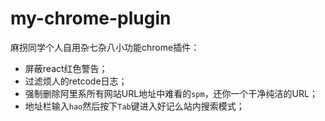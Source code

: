 # my-chrome-plugin

麻拐同学个人自用杂七杂八小功能chrome插件：

* 屏蔽react红色警告；
* 过滤烦人的retcode日志；
* 强制删除阿里系所有网站URL地址中难看的`spm`，还你一个干净纯洁的URL；
* 地址栏输入`hao`然后按下`Tab`键进入好记么站内搜索模式；
